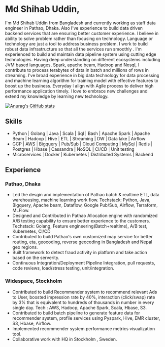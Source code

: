 # Md Shihab Uddin,
I'm Md Shihab Uddin from Bangladesh and currently working as staff data engineer in Pathao, Dhaka. Also I've experience to build data driven backend services that are ensuring better customer experience. I believe in ability to solve problem rather than focusing on technology. Language or technology are just a tool to address business problem. 
I work to build robust data infrastructure so that all the services run smoothly . I'm experienced to build and maintain data pipeline system using cutting edge technologies. Having deep understanding on different ecosystems including JVM based languages, Spark, apache beam, Hadoop and Nosql, I contribute to process terabytes of data in batch and millions of rows in streaming. I've broad experience in big data technology for data processing and machine learning algorithm for training model with effective features to boost up the business. Everyday I align with Agile process to deliver high performance application timely. I love to embrace new challenges and extend my knowledge by learning new technology.

[![Anurag's GitHub stats](https://github-readme-stats.vercel.app/api?username=shihabuddinbuet)](https://github.com/anuraghazra/github-readme-stats)

## Skills
* Python | Golang | Java | Scala | Sql | Bash | Apache Spark | Apache Beam | Hadoop | Hive | ETL | Streaming | DW | Data lake | Airflow
* GCP | AWS | Bigquery | Pub/Sub | Cloud Computing | MySql | Redis | Postgres | Hbase | Cassandra | NoSQL | CI/CD | Unit testing
* Microservices | Docker | Kubernetes | Distributed Systems | Backend

## Experience
### Pathao, Dhaka
* Led the desgin and implementation of Pathao batch & realtime ETL, data warehousing, machine learning work flow. Techstack: Python, Java, Bigquery, Apache beam, Dataflow, Google Pub/Sub, Airflow, Terraform, MLFlow.
* Designed and Contributed in Pathao Allocation engine with randomized A/B testing capability to ensure better experience to the customers. Techstack: Golang, Feature engineering(Batch+realtime), A/B test, Kubernetes, CI/CD
* Contributed to build Pathao's own customized map service for better routing, eta, geocoding, reverse geocoding in Bangladesh and Nepal geo regions.
* Built framework to detect fraud activity in platform and take action based on the serverity.
* Continuous Integration/Deployment Pipeline Integration, pull requests, code reviews, load/stress testing, unit/integration.

### Widespace, Stockholm
* Contributed to build Recommender system to recommend relevant Ads to User, boosted impression rate by 40%, interaction (click/swap) rate by 3% that is equivalent to hundreds of thousands in number in every single day. Tech : AWS, Hadoop, Apache Spark, Scala, Hbase, S3.
* Contributed to build batch pipeline to generate feature data for recommender system, profile services using Pyspark, Hive, EMR cluster, S3, Hbase, Airflow.
*  Implemented recommender system performance metrics visualization tool.
*  Collaborative work with HQ in Stockholm , Sweden.


